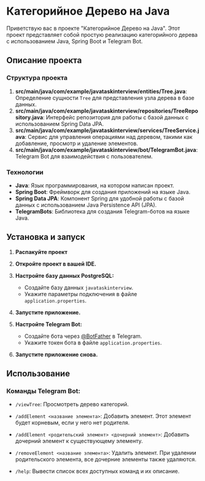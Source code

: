 # Категорийное Дерево на Java

Приветствую вас в проекте "Категорийное Дерево на Java". Этот проект представляет собой простую реализацию категорийного дерева с использованием Java, Spring Boot и Telegram Bot.

## Описание проекта

### Структура проекта

1. **src/main/java/com/example/javataskinterview/entities/Tree.java**: Определение сущности `Tree` для представления узла дерева в базе данных.
2. **src/main/java/com/example/javataskinterview/repositories/TreeRepository.java**: Интерфейс репозитория для работы с базой данных с использованием Spring Data JPA.
3. **src/main/java/com/example/javataskinterview/services/TreeService.java**: Сервис для управления операциями над деревом, такими как добавление, просмотр и удаление элементов.
4. **src/main/java/com/example/javataskinterview/bot/TelegramBot.java**: Telegram Bot для взаимодействия с пользователем.

### Технологии

- **Java**: Язык программирования, на котором написан проект.
- **Spring Boot**: Фреймворк для создания приложений на языке Java.
- **Spring Data JPA**: Компонент Spring для удобной работы с базой данных с использованием Java Persistence API (JPA).
- **TelegramBots**: Библиотека для создания Telegram-ботов на языке Java.

## Установка и запуск

1. **Распакуйте проект**

2. **Откройте проект в вашей IDE.**

3. **Настройте базу данных PostgreSQL:**

    - Создайте базу данных `javataskinterview`.
    - Укажите параметры подключения в файле `application.properties`.

4. **Запустите приложение.**

5. **Настройте Telegram Bot:**

    - Создайте бота через [@BotFather](https://t.me/BotFather) в Telegram.
    - Укажите токен бота в файле `application.properties`.

6. **Запустите приложение снова.**

## Использование

### Команды Telegram Bot:

- `/viewTree`: Просмотреть дерево категорий.

- `/addElement <название элемента>`: Добавить элемент. Этот элемент будет корневым, если у него нет родителя.

- `/addElement <родительский элемент> <дочерний элемент>`: Добавить дочерний элемент к существующему элементу.

- `/removeElement <название элемента>`: Удалить элемент. При удалении родительского элемента, все дочерние элементы также удаляются.

- `/help`: Вывести список всех доступных команд и их описание.
